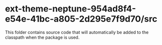 # ext-theme-neptune-954ad8f4-e54e-41bc-a805-2d295e7f9d70/src

This folder contains source code that will automatically be added to the classpath when
the package is used.
